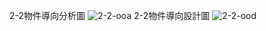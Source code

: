 2-2物件導向分析圖
![2-2-ooa](https://github.com/xavier1104/4-2/assets/18095263/d36cd63f-2ccd-496c-bc11-2837bba570a8)
2-2物件導向設計圖
![2-2-ood](https://github.com/xavier1104/4-2/assets/18095263/0fe14e45-720e-4cd2-8378-8f9d49a27279)

